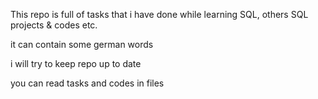 This repo is full of tasks that i have done while learning SQL, others SQL projects & codes etc. 

it can contain some german words

i will try to keep repo up to date

you can read tasks and codes in files
